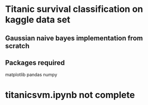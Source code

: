 # Titanic survival classification on kaggle data set

## Gaussian naive bayes implementation from scratch


## Packages required
matplotlib
pandas
numpy
# titanicsvm.ipynb not complete
